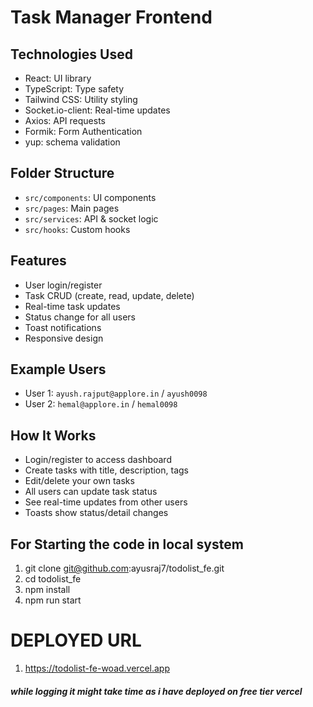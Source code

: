 # Task Manager Frontend

## Technologies Used
- React: UI library
- TypeScript: Type safety
- Tailwind CSS: Utility styling
- Socket.io-client: Real-time updates
- Axios: API requests
- Formik: Form Authentication
- yup: schema validation

## Folder Structure
- `src/components`: UI components
- `src/pages`: Main pages
- `src/services`: API & socket logic
- `src/hooks`: Custom hooks

## Features
- User login/register
- Task CRUD (create, read, update, delete)
- Real-time task updates
- Status change for all users
- Toast notifications
- Responsive design

## Example Users
- User 1: `ayush.rajput@applore.in` / `ayush0098`
- User 2: `hemal@applore.in` / `hemal0098`

## How It Works
- Login/register to access dashboard
- Create tasks with title, description, tags
- Edit/delete your own tasks
- All users can update task status
- See real-time updates from other users
- Toasts show status/detail changes

## For Starting the code in local system 
1. git clone git@github.com:ayusraj7/todolist_fe.git
2. cd todolist_fe
3. npm install
4. npm run start

# DEPLOYED URL 
1. https://todolist-fe-woad.vercel.app

##### while logging it might take time as i have deployed on free tier vercel #####
